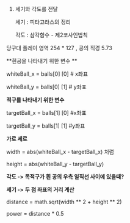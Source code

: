 1. 세기와 각도를 전달

   세기 : 피타고라스의 정리

   각도 : 삼각함수 - 제2코사인법칙



당구대 플레이 영역 254 * 127 , 공의 직경 5.73

**흰공을 나타내기 위한 변수 **

whiteBall_x = balls[0] [0] # x좌표

whiteBall_y = balls[0] [1] # y좌표



**적구를 나타내기 위한  변수**

targetBall_x = balls[1] [0] #x좌표

targetBall_y = balls[1] [1] #y좌표



**가로 세로**

width = abs(whiteBall_x - targetBall_x) 처럼

height = abs(whiteBall_y - targetBall_y)



**각도 -> 목적구가 흰 공의 우측 일직선 사이에 있을때?**



**세기 -> 두 점 좌표의 거리 계산**

distance = math.sqrt(width ** 2 + height ** 2)

power = distance * 0.5